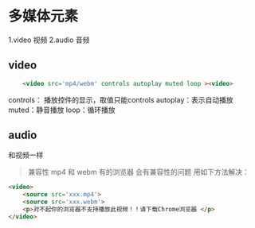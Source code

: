 # 多媒体元素


1.video 视频
2.audio 音频

## video

```html
    <video src='mp4/webm' controls autoplay muted loop ><video>
```

controls： 播放控件的显示，取值只能controls
autoplay：表示自动播放  
muted：静音播放
loop：循环播放

## audio

和视频一样


> 兼容性 mp4 和 webm 有的浏览器 会有兼容性的问题
用如下方法解决：
```html
<video>
    <source src='xxx.mp4'>
    <source src='xxx.webm'>
    <p>对不起你的浏览器不支持播放此视频！！请下载Chrome浏览器 </p>
</video>
```